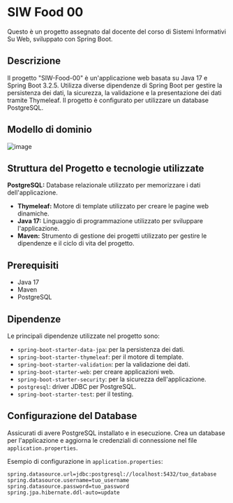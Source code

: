 # SIW Food 00

Questo è un progetto assegnato dal docente del corso di Sistemi Informativi Su Web, sviluppato con Spring Boot.

## Descrizione

Il progetto "SIW-Food-00" è un'applicazione web basata su Java 17 e Spring Boot 3.2.5. Utilizza diverse dipendenze di Spring Boot per gestire la persistenza dei dati, la sicurezza, la validazione e la presentazione dei dati tramite Thymeleaf. Il progetto è configurato per utilizzare un database PostgreSQL.

## Modello di dominio
![image](https://github.com/VincenzoMilillo/siw-food-repo/assets/128827674/a1c30ba4-9a10-41fb-97cc-7b75fa2ee04d)


## Struttura del Progetto e tecnologie utilizzate 

**PostgreSQL:** Database relazionale utilizzato per memorizzare i dati dell'applicazione.
- **Thymeleaf:** Motore di template utilizzato per creare le pagine web dinamiche.
- **Java 17:** Linguaggio di programmazione utilizzato per sviluppare l'applicazione.
- **Maven:** Strumento di gestione dei progetti utilizzato per gestire le dipendenze e il ciclo di vita del progetto.

## Prerequisiti

- Java 17
- Maven
- PostgreSQL

## Dipendenze

Le principali dipendenze utilizzate nel progetto sono:

- `spring-boot-starter-data-jpa`: per la persistenza dei dati.
- `spring-boot-starter-thymeleaf`: per il motore di template.
- `spring-boot-starter-validation`: per la validazione dei dati.
- `spring-boot-starter-web`: per creare applicazioni web.
- `spring-boot-starter-security`: per la sicurezza dell'applicazione.
- `postgresql`: driver JDBC per PostgreSQL.
- `spring-boot-starter-test`: per il testing.

## Configurazione del Database

Assicurati di avere PostgreSQL installato e in esecuzione. Crea un database per l'applicazione e aggiorna le credenziali di connessione nel file `application.properties`.

Esempio di configurazione in `application.properties`:

```properties
spring.datasource.url=jdbc:postgresql://localhost:5432/tuo_database
spring.datasource.username=tuo_username
spring.datasource.password=tuo_password
spring.jpa.hibernate.ddl-auto=update

